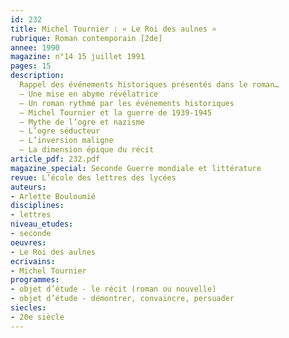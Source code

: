 ```yaml
---
id: 232
title: Michel Tournier : « Le Roi des aulnes »
rubrique: Roman contemporain [2de]
annee: 1990
magazine: n°14 15 juillet 1991
pages: 15
description: 
  Rappel des événements historiques présentés dans le roman…
  – Une mise en abyme révélatrice
  – Un roman rythmé par les événements historiques
  – Michel Tournier et la guerre de 1939-1945
  – Mythe de l’ogre et nazisme
  – L’ogre séducteur
  – L’inversion maligne
  – La dimension épique du récit
article_pdf: 232.pdf
magazine_special: Seconde Guerre mondiale et littérature
revue: L’école des lettres des lycées
auteurs:
- Arlette Bouloumié
disciplines:
- lettres
niveau_etudes:
- seconde
oeuvres:
- Le Roi des aulnes
ecrivains:
- Michel Tournier
programmes:
- objet d’étude - le récit (roman ou nouvelle)
- objet d’étude - démontrer, convaincre, persuader
siecles:
- 20e siècle
---
```

